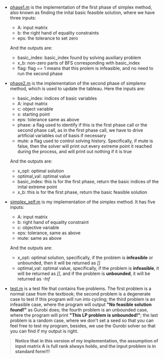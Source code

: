 + [phase1.m](./phase1.m) is the implementation of the first phase of simplex method, also known as finding the inital basic feasible solution, where we have three inputs: 

    + A: input matrix
    + b: the right hand of equality constraints
    + eps: the tolerance to set zero

    And the outputs are:

    + basic_index: basic_index found by solving auxiliary problem
    + x_b: non-zero parts of BFS corresponding with basic_index
    + flag: flag == 1 means that this prolem is infeasible, and no need to run the second phase

+ [phase2.m](./phase2.m) is the implementation of the second phase of simplemx method, which is used to update the tableau. Here the inputs are:

    + basic_index: indices of basic variables
    + A: input matrix
    + c: object variable
    + x: starting point
    + eps: tolerance same as above
    + phase: a flag used to identify if this is the first phase call or the second phase call, as in the first phase call, we have to drive artificial variables out of basis if necessary
    + mute: a flag used to control solving history. Specifically, if mute is false, then the solver will print out every extreme point it reached during the process, and will print out nothing if it is true

    And the outputs are:

    + x_opt: optimal solution
    + optimal_val: optimal value
    + basic_index: this is for the first phase, return the basic indices of the inital extreme point
    + x_b: this is for the first phase, return the basic feasible solution

+ [simplex_self.m](./simplex_self.m) is my implementation of the simplex method. It has five inputs:

    + A: input matrix
    + b: right hand of equality constraint
    + c: objective variable
    + eps: tolerance, same as above
    + mute: same as above

    And the outputs are:

    + x_opt: optimal solution, specifically, if the problem is **infeasible** or unbounded, then it will be returned as *[]*
    + optimal_val: optimal value, specifically, if the problem is **infeasible**, it will be returned as *[]*, and if the problem is **unbounded**, it will be returned as *-Inf*

+ [test.m](./test.m) is a test file that contains five problems. The first problem is a normal case from the textbook; the second problem is a degenerate case to test if this program will run into cycling; the third problem is an infeasible case, where the program will output **"No feasible solution found!"** as Gurobi does; the fourth problem is an unbounded case, where the program will print **"This LP problem is unbounded!"**; the last problem is a random case, where we don't set a seed so that you can feel free to test my program, besides, we use the Gurobi solver so that you can find if my output is right.

> **Notice that in this version of my implementation, the assumption of input matrix A is full rank always holds, and the input problem is in standard form!!!**


